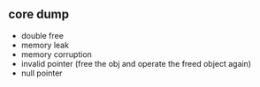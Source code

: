 ## core dump
- double free
- memory leak
- memory corruption
- invalid pointer 
(free the obj and operate the freed object again)    	
- null pointer


